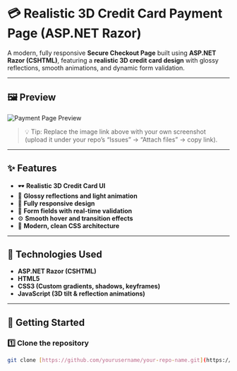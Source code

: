 # 💳 Realistic 3D Credit Card Payment Page (ASP.NET Razor)

A modern, fully responsive **Secure Checkout Page** built using **ASP.NET Razor (CSHTML)**, featuring a **realistic 3D credit card design** with glossy reflections, smooth animations, and dynamic form validation.

---

## 🖼️ Preview

![Payment Page Preview]((https://nadux99.github.io/Live-Update-Credit-Credit-Card/))

> 💡 Tip: Replace the image link above with your own screenshot (upload it under your repo’s “Issues” → “Attach files” → copy link).

---

## ✨ Features

- 🕶️ **Realistic 3D Credit Card UI**
- 🎨 **Glossy reflections and light animation**
- 📱 **Fully responsive design**
- 🧾 **Form fields with real-time validation**
- ⚙️ **Smooth hover and transition effects**
- 🧡 **Modern, clean CSS architecture**

---

## 🧩 Technologies Used

- **ASP.NET Razor (CSHTML)**
- **HTML5**
- **CSS3 (Custom gradients, shadows, keyframes)**
- **JavaScript (3D tilt & reflection animations)**

---

## 🚀 Getting Started

### 1️⃣ Clone the repository
```bash
git clone [https://github.com/yourusername/your-repo-name.git](https://github.com/NaduX99/Live-Update-Credit-Credit-Card.git)
